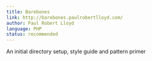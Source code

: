 ```yaml
---
title: Barebones
link: http://barebones.paulrobertlloyd.com/
author: Paul Robert Lloyd
language: PHP
status: recommended
---
```


An initial directory setup, style guide and pattern primer